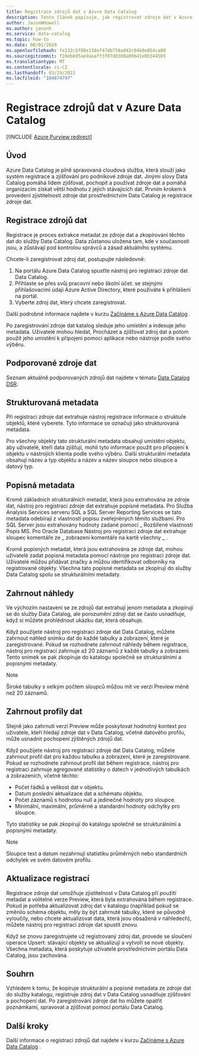 ```yaml
---
title: Registrace zdrojů dat v Azure Data Catalog
description: Tento článek popisuje, jak registrovat zdroje dat v Azure Data Catalog včetně polí metadat extrahovaných během registrace.
author: JasonWHowell
ms.author: jasonh
ms.service: data-catalog
ms.topic: how-to
ms.date: 08/01/2019
ms.openlocfilehash: fe132c5f80e138ef47db758ad42c04b8e854ca00
ms.sourcegitcommit: f28ebb95ae9aaaff3f87d8388a09b41e0b3445b5
ms.translationtype: MT
ms.contentlocale: cs-CZ
ms.lasthandoff: 03/29/2021
ms.locfileid: "104674797"
---
```

# <a name="register-data-sources-in-azure-data-catalog"></a>Registrace zdrojů dat v Azure Data Catalog

[!INCLUDE [Azure Purview redirect](../../includes/data-catalog-use-purview.md)]

## <a name="introduction"></a>Úvod
Azure Data Catalog je plně spravovaná cloudová služba, která slouží jako systém registrace a zjišťování pro podnikové zdroje dat. Jinými slovy Data Catalog pomáhá lidem zjišťovat, pochopit a používat zdroje dat a pomáhá organizacím získat větší hodnotu z jejich stávajících dat. Prvním krokem k provedení zjistitelnosti zdroje dat prostřednictvím Data Catalog je registrace zdroje dat.

## <a name="register-data-sources"></a>Registrace zdrojů dat
Registrace je proces extrakce metadat ze zdroje dat a zkopírování těchto dat do služby Data Catalog. Data zůstanou uložena tam, kde v současnosti jsou, a zůstávají pod kontrolou správců a zásad aktuálního systému.

Chcete-li zaregistrovat zdroj dat, postupujte následovně:
1. Na portálu Azure Data Catalog spusťte nástroj pro registraci zdroje dat Data Catalog. 
2. Přihlaste se přes svůj pracovní nebo školní účet. se stejnými přihlašovacími údaji Azure Active Directory, které používáte k přihlášení na portál.
3. Vyberte zdroj dat, který chcete zaregistrovat.

Další podrobné informace najdete v kurzu [Začínáme s Azure Data Catalog](data-catalog-get-started.md) .

Po zaregistrování zdroje dat katalog sleduje jeho umístění a indexuje jeho metadata. Uživatelé mohou hledat, Procházet a zjišťovat zdroj dat a potom použít jeho umístění k připojení pomocí aplikace nebo nástroje podle svého výběru.

## <a name="supported-data-sources"></a>Podporované zdroje dat
Seznam aktuálně podporovaných zdrojů dat najdete v tématu [Data Catalog DSR](data-catalog-dsr.md).

## <a name="structural-metadata"></a>Strukturovaná metadata
Při registraci zdroje dat extrahuje nástroj registrace informace o struktuře objektů, které vyberete. Tyto informace se označují jako strukturovaná metadata.

Pro všechny objekty tato strukturální metadata obsahují umístění objektu, aby uživatelé, kteří data zjišťují, mohli tyto informace použít pro připojení k objektu v nástrojích klienta podle svého výběru. Další strukturální metadata obsahují název a typ objektu a název a název sloupce nebo sloupce a datový typ.

## <a name="descriptive-metadata"></a>Popisná metadata
Kromě základních strukturálních metadat, která jsou extrahována ze zdroje dat, nástroj pro registraci zdroje dat extrahuje popisné metadata. Pro Služba Analysis Services serveru SQL a SQL Server Reporting Services se tato metadata odebírají z vlastností popisu zveřejněných těmito službami. Pro SQL Server jsou extrahovány hodnoty zadané pomocí \_ Rozšířené vlastnosti Popis MS. Pro Oracle Database Nástroj pro registraci zdroje dat extrahuje sloupec komentáře ze \_ zobrazení komentáře na kartě všechny \_ .

Kromě popisných metadat, která jsou extrahována ze zdroje dat, mohou uživatelé zadat popisná metadata pomocí nástroje pro registraci zdroje dat. Uživatelé můžou přidávat značky a můžou identifikovat odborníky na registrované objekty. Všechna tato popisné metadata se zkopírují do služby Data Catalog spolu se strukturálními metadaty.

## <a name="include-previews"></a>Zahrnout náhledy
Ve výchozím nastavení se ze zdrojů dat extrahují jenom metadata a zkopírují se do služby Data Catalog, ale porozumění zdroji dat se často usnadňuje, když si můžete prohlédnout ukázku dat, která obsahuje.

Když použijete nástroj pro registraci zdroje dat Data Catalog, můžete zahrnout náhled snímku dat do každé tabulky a zobrazení, které je zaregistrované. Pokud se rozhodnete zahrnout náhledy během registrace, nástroj pro registraci zahrnuje až 20 záznamů z každé tabulky a zobrazení. Tento snímek se pak zkopíruje do katalogu společně se strukturálními a popisnými metadaty.

> [!NOTE]
> Široké tabulky s velkým počtem sloupců můžou mít ve verzi Preview méně než 20 záznamů.
>
>

## <a name="include-data-profiles"></a>Zahrnout profily dat
Stejně jako zahrnutí verzí Preview může poskytovat hodnotný kontext pro uživatele, kteří hledají zdroje dat v Data Catalog, včetně datového profilu, může usnadnit pochopení zjištěných zdrojů dat.

Když použijete nástroj pro registraci zdroje dat Data Catalog, můžete zahrnout profil dat pro každou tabulku a zobrazení, které je zaregistrované. Pokud se rozhodnete zahrnout profil dat během registrace, nástroj pro registraci zahrnuje agregované statistiky o datech v jednotlivých tabulkách a zobrazeních, včetně těchto:

* Počet řádků a velikost dat v objektu.
* Datum poslední aktualizace dat a schématu objektu.
* Počet záznamů s hodnotou null a jedinečné hodnoty pro sloupce.
* Minimální, maximální, průměrné a standardní hodnoty odchylky pro sloupce.

Tyto statistiky se pak zkopírují do katalogu společně se strukturálními a popisnými metadaty.

> [!NOTE]
> Sloupce text a datum nezahrnují statistiku průměrných nebo standardních odchylek ve svém datovém profilu.
>
>

## <a name="update-registrations"></a>Aktualizace registrací
Registrace zdroje dat umožňuje zjistitelnost v Data Catalog při použití metadat a volitelné verze Preview, která byla extrahována během registrace. Pokud je potřeba aktualizovat zdroj dat v katalogu (například pokud se změnilo schéma objektu, měly by být zahrnuté tabulky, které se původně vyloučily, nebo chcete aktualizovat data, která jsou obsažená v náhledech), můžete nástroj pro registraci zdroje dat spustit znovu.

Když se znovu zaregistrujete už registrovaný zdroj dat, provede se sloučení operace Upsert: stávající objekty se aktualizují a vytvoří se nové objekty. Všechna metadata, která poskytuje uživatelé prostřednictvím portálu Data Catalog, jsou zachována.

## <a name="summary"></a>Souhrn
Vzhledem k tomu, že kopíruje strukturální a popisné metadata ze zdroje dat do služby katalogu, registruje zdroj dat v Data Catalog usnadňuje zjišťování a pochopení dat. Po zaregistrování zdroje dat ho můžete opatřit poznámkami, spravovat a zjišťovat pomocí portálu Data Catalog.

## <a name="next-steps"></a>Další kroky
Další informace o registraci zdrojů dat najdete v kurzu [Začínáme s Azure Data Catalog](data-catalog-get-started.md) .
